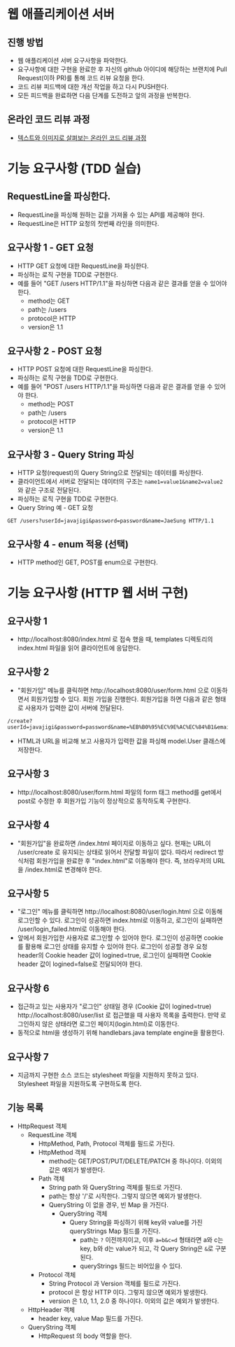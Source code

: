 # 웹 애플리케이션 서버
## 진행 방법
* 웹 애플리케이션 서버 요구사항을 파악한다.
* 요구사항에 대한 구현을 완료한 후 자신의 github 아이디에 해당하는 브랜치에 Pull Request(이하 PR)를 통해 코드 리뷰 요청을 한다.
* 코드 리뷰 피드백에 대한 개선 작업을 하고 다시 PUSH한다.
* 모든 피드백을 완료하면 다음 단계를 도전하고 앞의 과정을 반복한다.

## 온라인 코드 리뷰 과정
* [텍스트와 이미지로 살펴보는 온라인 코드 리뷰 과정](https://github.com/next-step/nextstep-docs/tree/master/codereview)

# 기능 요구사항 (TDD 실습)
## RequestLine을 파싱한다.
- RequestLine을 파싱해 원하는 값을 가져올 수 있는 API를 제공해야 한다.
- RequestLine은 HTTP 요청의 첫번째 라인을 의미한다.

## 요구사항 1 - GET 요청
- HTTP GET 요청에 대한 RequestLine을 파싱한다.
- 파싱하는 로직 구현을 TDD로 구현한다.
- 예를 들어 "GET /users HTTP/1.1"을 파싱하면 다음과 같은 결과를 얻을 수 있어야 한다.
    - method는 GET
    - path는 /users
    - protocol은 HTTP
    - version은 1.1

## 요구사항 2 - POST 요청
- HTTP POST 요청에 대한 RequestLine을 파싱한다.
- 파싱하는 로직 구현을 TDD로 구현한다.
- 예를 들어 "POST /users HTTP/1.1"을 파싱하면 다음과 같은 결과를 얻을 수 있어야 한다.
    - method는 POST
    - path는 /users
    - protocol은 HTTP
    - version은 1.1

## 요구사항 3 - Query String 파싱
- HTTP 요청(request)의 Query String으로 전달되는 데이터를 파싱한다.
- 클라이언트에서 서버로 전달되는 데이터의 구조는 `name1=value1&name2=value2`와 같은 구조로 전달된다.
- 파싱하는 로직 구현을 TDD로 구현한다.
- Query String 예 - GET 요청
```http request
GET /users?userId=javajigi&password=password&name=JaeSung HTTP/1.1
```

## 요구사항 4 - enum 적용 (선택)
- HTTP method인 GET, POST를 enum으로 구현한다.

# 기능 요구사항 (HTTP 웹 서버 구현)
## 요구사항 1
- http://localhost:8080/index.html 로 접속 했을 때, templates 디렉토리의 index.html 파일을 읽어 클라이언트에 응답한다.

## 요구사항 2
- "회원가입" 메뉴를 클릭하면 http://localhost:8080/user/form.html 으로 이동하면서 회원가입할 수 있다. 회원 가입을 진행한다. 회원가입을 하면 다음과 같은 형태로 사용자가 입력한 값이 서버에 전달된다.
```http request
/create?userId=javajigi&password=password&name=%EB%B0%95%EC%9E%AC%EC%84%B1&email=javajigi%40slipp.net
```
- HTML과 URL을 비교해 보고 사용자가 입력한 값을 파싱해 model.User 클래스에 저장한다.

## 요구사항 3
- http://localhost:8080/user/form.html 파일의 form 태그 method를 get에서 post로 수정한 후 회원가입 기능이 정상적으로 동작하도록 구현한다.

## 요구사항 4
- "회원가입"을 완료하면 /index.html 페이지로 이동하고 싶다. 현재는 URL이 /user/create 로 유지되는 상태로 읽어서 전달할 파일이 없다. 따라서 redirect 방식처럼 회원가입을 완료한 후 "index.html"로 이동해야 한다. 즉, 브라우저의 URL을 /index.html로 변경해야 한다.

## 요구사항 5
- "로그인" 메뉴를 클릭하면 http://localhost:8080/user/login.html 으로 이동해 로그인할 수 있다. 로그인이 성공하면 index.html로 이동하고, 로그인이 실패하면 /user/login_failed.html로 이동해야 한다.
- 앞에서 회원가입한 사용자로 로그인할 수 있어야 한다. 로그인이 성공하면 cookie를 활용해 로그인 상태를 유지할 수 있어야 한다. 로그인이 성공할 경우 요청 header의 Cookie header 값이 logined=true, 로그인이 실패하면 Cookie header 값이 logined=false로 전달되어야 한다.

## 요구사항 6
- 접근하고 있는 사용자가 "로그인" 상태일 경우 (Cookie 값이 logined=true) http://localhost:8080/user/list 로 접근했을 때 사용자 목록을 출력한다. 만약 로그인하지 않은 상태라면 로그인 페이지(login.html)로 이동한다.
- 동적으로 html을 생성하기 위해 handlebars.java template engine을 활용한다.

## 요구사항 7
- 지금까지 구현한 소스 코드는 stylesheet 파일을 지원하지 못하고 있다. Stylesheet 파일을 지원하도록 구현하도록 한다.

## 기능 목록
- HttpRequest 객체
  - RequestLine 객체
    - HttpMethod, Path, Protocol 객체를 필드로 가진다.
    - HttpMethod 객체
      - method는 GET/POST/PUT/DELETE/PATCH 중 하나이다. 이외의 값은 예외가 발생한다.
    - Path 객체
      - String path 와 QueryString 객체를 필드로 가진다. 
      - path는 항상 '/'로 시작한다. 그렇지 않으면 예외가 발생한다.
      - QueryString 이 없을 경우, 빈 Map 을 가진다.
        - QueryString 객체
          - Query String을 파싱하기 위해 key와 value를 가진 queryStrings Map 필드를 가진다.
              - path는 `?` 이전까지이고, 이후 `a=b&c=d` 형태라면 a와 c는 key, b와 d는 value가 되고, 각 Query String은 `&`로 구분된다.
              - queryStrings 필드는 비어있을 수 있다.
    - Protocol 객체
      - String Protocol 과 Version 객체를 필드로 가진다. 
      - protocol 은 항상 HTTP 이다. 그렇지 않으면 예외가 발생한다.
      - version 은 1.0, 1.1, 2.0 중 하나이다. 이외의 값은 예외가 발생한다.
  - HttpHeader 객체
    - header key, value Map 필드를 가진다.
  - QueryString 객체
    - HttpRequest 의 body 역할을 한다.